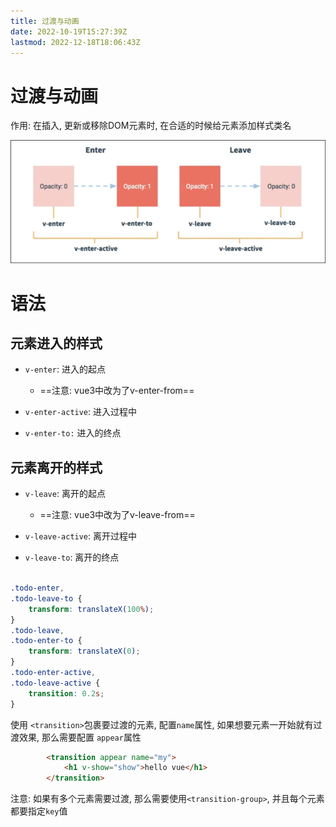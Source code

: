 ```yaml
---
title: 过渡与动画
date: 2022-10-19T15:27:39Z
lastmod: 2022-12-18T18:06:43Z
---
```


# 过渡与动画

作用: 在插入, 更新或移除DOM元素时, 在合适的时候给元素添加样式类名

![Snipaste_2022-10-19_20-49-29](assets/Snipaste_2022-10-19_20-49-29-20221019204931-xzcb00j.png)​

# 语法

## 元素进入的样式

* ​`v-enter`​: 进入的起点

  * ==注意: vue3中改为了v-enter-from==
* ​`v-enter-active`​: 进入过程中
* ​`v-enter-to:`​ 进入的终点

## 元素离开的样式

* ​`v-leave`​: 离开的起点

  * ==注意: vue3中改为了v-leave-from==
* ​`v-leave-active`​: 离开过程中
* ​`v-leave-to`​: 离开的终点

```css

.todo-enter,
.todo-leave-to {
    transform: translateX(100%);
}
.todo-leave,
.todo-enter-to {
    transform: translateX(0);
}
.todo-enter-active,
.todo-leave-active {
    transition: 0.2s;
}
```

使用 `<transition>`​包裹要过渡的元素, 配置`name`​属性, 如果想要元素一开始就有过渡效果, 那么需要配置 `appear`​属性

```html
        <transition appear name="my">
            <h1 v-show="show">hello vue</h1>
        </transition>
```

注意: 如果有多个元素需要过渡, 那么需要使用`<transition-group>`​, 并且每个元素都要指定`key`​值

‍
